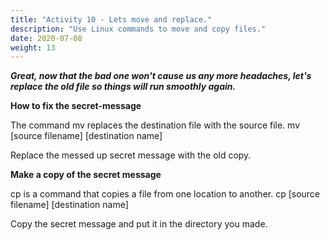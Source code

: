 ```yaml
---
title: "Activity 10 - Lets move and replace."
description: "Use Linux commands to move and copy files."
date: 2020-07-08
weight: 13
---
```


***Great, now that the bad one won't cause us any more headaches, let's replace the old file so things will run smoothly again.***

**How to fix the  secret-message**

The command mv replaces the destination file with the source file.
mv [source filename] [destination name]

Replace the messed up secret message with the old copy.

**Make a copy of the secret message**

cp is a command that copies a file from one location to another.
cp [source filename] [destination name]

Copy the secret message and put it in the directory you made.
